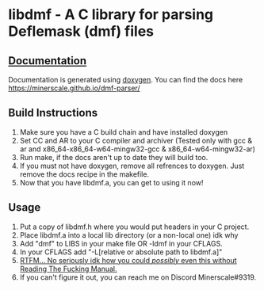 # libdmf - A C library for parsing Deflemask (dmf) files

## [Documentation](https://minerscale.github.io/dmf-parser/)

Documentation is generated using [doxygen](http://www.stack.nl/~dimitri/doxygen/). You can find the docs here https://minerscale.github.io/dmf-parser/

## Build Instructions

1. Make sure you have a C build chain and have installed doxygen
2. Set CC and AR to your C compiler and archiver (Tested only with gcc & ar and x86_64-x86_64-w64-mingw32-gcc & x86_64-w64-mingw32-ar)
3. Run make, if the docs aren't up to date they will build too.
4. If you must not have doxygen, remove all refrences to doxygen. Just remove the docs recipe in the makefile.
5. Now that you have libdmf.a, you can get to using it now!

## Usage

1. Put a copy of libdmf.h where you would put headers in your C project.
2. Place libdmf.a into a local lib directory (or a non-local one) idk why
3. Add "dmf" to LIBS in your make file OR -ldmf in your CFLAGS.
4. In your CFLAGS add "-L[relative or absolute path to libdmf.a]"
5. [RTFM... No seriously idk how you could *possibly* even this without Reading The Fucking Manual.](https://minerscale.github.io/dmf-parser/)
6. If you can't figure it out, you can reach me on Discord Minerscale#9319.